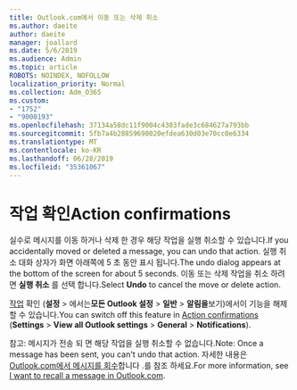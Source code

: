 ```yaml
---
title: Outlook.com에서 이동 또는 삭제 취소
ms.author: daeite
author: daeite
manager: joallard
ms.date: 5/6/2019
ms.audience: Admin
ms.topic: article
ROBOTS: NOINDEX, NOFOLLOW
localization_priority: Normal
ms.collection: Adm_O365
ms.custom:
- "1752"
- "9000193"
ms.openlocfilehash: 37134a58dc11f9004c4303fade3c684627a793bb
ms.sourcegitcommit: 5fb7a4b28859690020efdea630d03e70cc0e6334
ms.translationtype: MT
ms.contentlocale: ko-KR
ms.lasthandoff: 06/28/2019
ms.locfileid: "35361067"
---
```

# <a name="action-confirmations"></a><span data-ttu-id="6754a-102">작업 확인</span><span class="sxs-lookup"><span data-stu-id="6754a-102">Action confirmations</span></span>

<span data-ttu-id="6754a-103">실수로 메시지를 이동 하거나 삭제 한 경우 해당 작업을 실행 취소할 수 있습니다.</span><span class="sxs-lookup"><span data-stu-id="6754a-103">If you accidentally moved or deleted a message, you can undo that action.</span></span> <span data-ttu-id="6754a-104">실행 취소 대화 상자가 화면 아래쪽에 5 초 동안 표시 됩니다.</span><span class="sxs-lookup"><span data-stu-id="6754a-104">The undo dialog appears at the bottom of the screen for about 5 seconds.</span></span> <span data-ttu-id="6754a-105">이동 또는 삭제 작업을 취소 하려면 **실행 취소** 를 선택 합니다.</span><span class="sxs-lookup"><span data-stu-id="6754a-105">Select **Undo** to cancel the move or delete action.</span></span>

<span data-ttu-id="6754a-106">[작업](https://outlook.live.com/mail/options/general/notifications) 확인 (**설정** > 에서는**모든 Outlook 설정** > **일반** > **알림을**보기)에서이 기능을 해제할 수 있습니다.</span><span class="sxs-lookup"><span data-stu-id="6754a-106">You can switch off this feature in [Action confirmations](https://outlook.live.com/mail/options/general/notifications) (**Settings** > **View all Outlook settings** > **General** > **Notifications**).</span></span>

<span data-ttu-id="6754a-107">참고: 메시지가 전송 되 면 해당 작업을 실행 취소할 수 없습니다.</span><span class="sxs-lookup"><span data-stu-id="6754a-107">Note: Once a message has been sent, you can't undo that action.</span></span> <span data-ttu-id="6754a-108">자세한 내용은 [Outlook.com에서 메시지를 회수](https://support.office.com/article/c069ddde-5282-4085-8f4c-d7b133324f8a)합니다 .를 참조 하세요.</span><span class="sxs-lookup"><span data-stu-id="6754a-108">For more information, see [I want to recall a message in Outlook.com](https://support.office.com/article/c069ddde-5282-4085-8f4c-d7b133324f8a).</span></span>